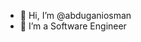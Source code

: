 - 👋 Hi, I’m @abduganiosman
- 👀 I’m a Software Engineer

<!---
abduganiosman/abduganiosman is a ✨ special ✨ repository because its `README.md` (this file) appears on your GitHub profile.
You can click the Preview link to take a look at your changes.
--->
